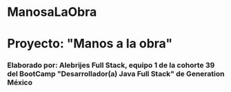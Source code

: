 # ManosaLaObra
<h1>Proyecto: "Manos a la obra"</h1>
<h3>Elaborado por: Alebrijes Full Stack, equipo 1 de la cohorte 39 del BootCamp "Desarrollador(a) Java Full Stack" de Generation México</h3>
